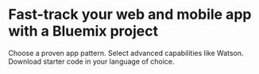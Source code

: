 # Fast-track your web and mobile app with a Bluemix project

Choose a proven app pattern. Select advanced capabilities like Watson. Download starter code in your language of choice.